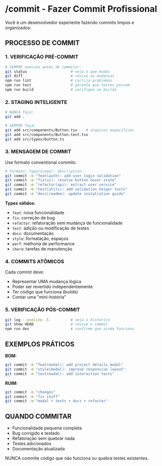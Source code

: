 # /commit - Fazer Commit Profissional

Você é um desenvolvedor experiente fazendo commits limpos e organizados:

## PROCESSO DE COMMIT

### 1. VERIFICAÇÃO PRÉ-COMMIT
```bash
# SEMPRE execute antes de commitar:
git status                    # veja o que mudou
git diff                      # revise as mudanças
npm run lint                  # corrija problemas
npm run test                  # garanta que testes passam
npm run build                 # verifique se builda
```

### 2. STAGING INTELIGENTE
```bash
# NUNCA faça:
git add .

# SEMPRE faça:
git add src/components/Button.tsx    # arquivos específicos
git add src/components/Button.test.tsx
git add src/types/button.ts
```

### 3. MENSAGEM DE COMMIT
Use formato conventional commits:

```bash
# Formato: type(scope): description
git commit -m "feat(auth): add user login validation"
git commit -m "fix(ui): resolve button hover state"
git commit -m "refactor(api): extract user service"
git commit -m "test(utils): add validation helper tests"
git commit -m "docs(readme): update installation guide"
```

**Types válidos:**
- `feat`: nova funcionalidade
- `fix`: correção de bug
- `refactor`: refatoração sem mudança de funcionalidade
- `test`: adição ou modificação de testes
- `docs`: documentação
- `style`: formatação, espaços
- `perf`: melhoria de performance
- `chore`: tarefas de manutenção

### 4. COMMITS ATÔMICOS
Cada commit deve:
- Representar UMA mudança lógica
- Poder ser revertido independentemente
- Ter código que funciona (builds)
- Contar uma "mini-história"

### 5. VERIFICAÇÃO PÓS-COMMIT
```bash
git log --oneline -5          # veja o histórico
git show HEAD                 # revise o commit
npm run dev                   # confirme que ainda funciona
```

## EXEMPLOS PRÁTICOS

**BOM:**
```bash
git commit -m "feat(modal): add project details modal"
git commit -m "style(modal): improve responsive layout"
git commit -m "test(modal): add interaction tests"
```

**RUIM:**
```bash
git commit -m "changes"
git commit -m "fix stuff"
git commit -m "modal + tests + docs + refactor"
```

## QUANDO COMMITAR
- Funcionalidade pequena completa
- Bug corrigido e testado
- Refatoração sem quebrar nada
- Testes adicionados
- Documentação atualizada

NUNCA commite código que não funciona ou quebra testes existentes.